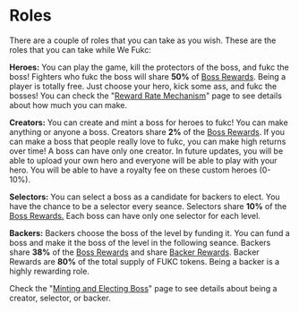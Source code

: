 # Roles

There are a couple of roles that you can take as you wish. These are the roles that you can take while We Fukc:

**Heroes:** You can play the game, kill the protectors of the boss, and fukc the boss! Fighters who fukc the boss will share **50%** of [Boss Rewards](tokenomics/boss-rewards.md). Being a player is totally free. Just choose your hero, kick some ass, and fukc the bosses! You can check the "[Reward Rate Mechanism](tokenomics/earnings-by-fukcing-bosses.md)" page to see details about how much you can make.

**Creators:** You can create and mint a boss for heroes to fukc! You can make anything or anyone a boss. Creators share **2%** of the [Boss Rewards](tokenomics/boss-rewards.md). If you can make a boss that people really love to fukc, you can make high returns over time! A boss can have only one creator. In future updates, you will be able to upload your own hero and everyone will be able to play with your hero. You will be able to have a royalty fee on these custom heroes (0-10%).

**Selectors:** You can select a boss as a candidate for backers to elect. You have the chance to be a selector every seance. Selectors share **10%** of the [Boss Rewards.](tokenomics/boss-rewards.md) Each boss can have only one selector for each level.

**Backers:** Backers choose the boss of the level by funding it. You can fund a boss and make it the boss of the level in the following seance. Backers share **38%** of the [Boss Rewards](tokenomics/boss-rewards.md) and share [Backer Rewards](tokenomics/backer-rewards.md). Backer Rewards are **80%** of the total supply of FUKC tokens. Being a backer is a highly rewarding role.

Check the "[Minting and Electing Boss](tokenomics/minting-and-electing-boss.md)" page to see details about being a creator, selector, or backer.
